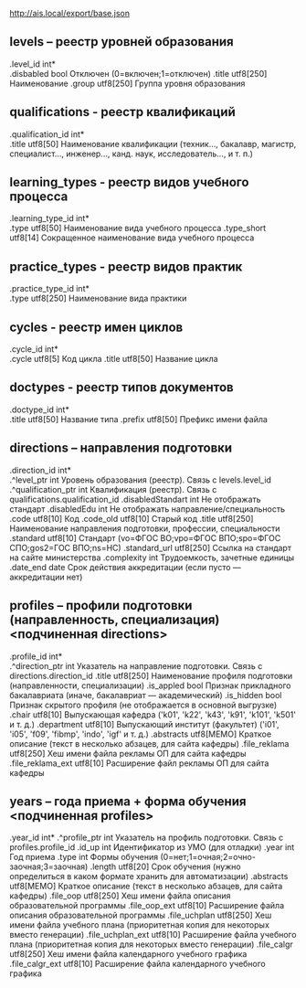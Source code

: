 http://ais.local/export/base.json

## levels – реестр уровней образования
.level_id			int*	
.disbabled			bool		Отключен (0=включен;1=отключен)
.title				utf8[250]	Наименование
.group				utf8[250]	Группа уровня образования

## qualifications - реестр квалификаций
.qualification_id	int*	
.title				utf8[50]	Наименование квалификации (техник..., бакалавр, магистр, специалист..., инженер..., канд. наук, исследователь..., и т. п.)

## learning_types - реестр видов учебного процесса
.learning_type_id	int*	
.type				utf8[50]	Наименование вида учебного процесса
.type_short			utf8[14]	Сокращенное наименование вида учебного процесса

## practice_types - реестр видов практик
.practice_type_id	int*	
.type				utf8[250]	Наименование вида практики

## cycles - реестр имен циклов
.cycle_id			int*	
.cycle				utf8[5]		Код цикла
.title				utf8[50]	Название цикла

## doctypes - реестр типов документов
.doctype_id			int*	
.title				utf8[50]	Название типа
.prefix				utf8[50]	Префикс имени файла

## directions – направления подготовки
.direction_id		int*	
.^level_ptr			int			Уровень образования (реестр). Связь с levels.level_id
.^qualification_ptr	int			Квалификация (реестр). Связь с qualifications.qualification_id
.disabledStandart	int			Не отображать стандарт
.disabledEdu		int			Не отображать направление/специальность
.code				utf8[10]	Код
.code_old			utf8[10]	Старый код
.title				utf8[250]	Наименование направления подготовки, профессии, специальности
.standard			utf8[10]	Стандарт (vo=ФГОС ВО;vpo=ФГОС ВПО;spo=ФГОС СПО;gos2=ГОС ВПО;ns=НС)
.standard_url		utf8[250]	Ссылка на стандарт на сайте министерства
.complexity			int			Трудоемкость, зачетные единицы
.date_end			date		Срок действия аккредитации (если пусто — аккредитации нет)

## profiles – профили подготовки (направленность, специализация) <подчиненная directions>
.profile_id			int*	
.^direction_ptr		int			Указатель на направление подготовки. Связь с directions.direction_id
.title				utf8[250]	Наименование профиля подготовки (направленности, специализации)
.is_appled			bool		Признак прикладного бакалавриата (иначе, бакалавриат — академический)
.is_hidden			bool		Признак скрытого профиля (не отображается в основной выгрузке)
.chair				utf8[10]	Выпускающая кафедра ('k01', 'k22', 'k43', 'k91', 'k101', 'k501' и т. д.)
.department			utf8[10]	Выпускающий институт (факультет) ('i01', 'i05', 'f09', 'fibmp', 'indo', 'igf' и т. д.)
.abstracts			utf8[MEMO]	Краткое описание (текст в несколько абзацев, для сайта кафедры)
.file_reklama		utf8[250]	Хеш имени файла рекламы ОП для сайта кафедры
.file_reklama_ext	utf8[10]	Расширение файл рекламы ОП для сайта кафедры

## years – года приема + форма обучения <подчиненная profiles>
.year_id			int*
.^profile_ptr		int			Указатель на профиль подготовки. Связь с profiles.profile_id
.id_up				int			Идентификатор из УМО (для отладки)
.year				int			Год приема
.type				int			Формы обучения (0=нет;1=очная;2=очно-заочная;3=заочная)
.length				utf8[20]	Срок обучения (нужно определиться в каком формате хранить для автоматизации)
.abstracts			utf8[MEMO]	Краткое описание (текст в несколько абзацев, для сайта кафедры)
.file_oop			utf8[250]	Хеш имени файла описания образовательной программы
.file_oop_ext		utf8[10]	Расширение файла описания образовательной программы
.file_uchplan		utf8[250]	Хеш имени файла учебного плана (приоритетная копия для некоторых вместо генерации)
.file_uchplan_ext	utf8[10]	Расширение файла учебного плана (приоритетная копия для некоторых вместо генерации)
.file_calgr			utf8[250]	Хеш имени файла календарного учебного графика
.file_calgr_ext		utf8[10]	Расширение файла календарного учебного графика
